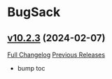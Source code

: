 # BugSack

## [v10.2.3](https://github.com/funkydude/BugSack/tree/v10.2.3) (2024-02-07)
[Full Changelog](https://github.com/funkydude/BugSack/compare/v10.2.2...v10.2.3) [Previous Releases](https://github.com/funkydude/BugSack/releases)

- bump toc  
